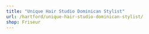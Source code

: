 ```yaml
---
title: "Unique Hair Studio Dominican Stylist"
url: /hartford/unique-hair-studio-dominican-stylist/
shop: Friseur
---
```


